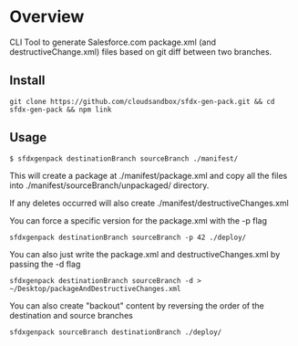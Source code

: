 # Overview

CLI Tool to generate Salesforce.com package.xml (and destructiveChange.xml) files based on git diff between two branches. 

## Install

```
git clone https://github.com/cloudsandbox/sfdx-gen-pack.git && cd sfdx-gen-pack && npm link
```

## Usage

```
$ sfdxgenpack destinationBranch sourceBranch ./manifest/
```

This will create a package at ./manifest/package.xml and copy all the files into ./manifest/sourceBranch/unpackaged/ directory.

If any deletes occurred will also create ./manifest/destructiveChanges.xml

You can force a specific version for the package.xml with the -p flag

```
sfdxgenpack destinationBranch sourceBranch -p 42 ./deploy/
```

You can also just write the package.xml and destructiveChanges.xml by passing the -d flag

```
sfdxgenpack destinationBranch sourceBranch -d > ~/Desktop/packageAndDestructiveChanges.xml
```

You can also create "backout" content by reversing the order of the destination and source branches

```
sfdxgenpack sourceBranch destinationBranch ./deploy/
```


